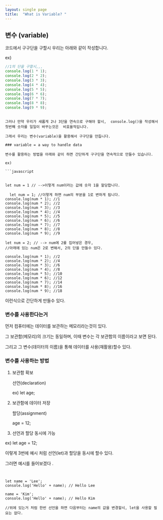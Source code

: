 ```yaml
---
layout: single page
title:  "What is Variable? "
---
```


## 변수 (variable)

코드에서 구구단을 구할시 우리는 아래와 같이 작성합니다. 

ex)

```javascript
//1의 단을 구할시,,,
console.log(1 * 1);
console.log(2 * 2);
console.log(3 * 3);
console.log(4 * 4);
console.log(5 * 5);
console.log(6 * 6);
console.log(7 * 7);
console.log(8 * 8);
console.log(9 * 9);
```

```

그러나 만약 우리가 새롭게 2나 3단을 연속으로 구해야 할시,  console.log()을 작성해서 첫번째 숫자를 일일이 바꾸는것은  비효율적입니다. 

그래서 우리는 변수(variable)을 활용해서 구구단을 만듭니다.

### variable = a way to handle data

변수를 활용하는 방법을 아래와 같이 하면 간단하게 구구단을 연속적으로 만들수 있습니다.

ex)

```javascript


let num = 1 // -->이렇게 num이라는 값에 숫자 1을 할당합니다. 

  let num = 1; //이렇게 하면 num의 부분을 1로 변하게 됩니다.
console.log(num * 1); //1
console.log(num * 2); //2
console.log(num * 3); //3
console.log(num * 4); //4
console.log(num * 5); //5
console.log(num * 6); //6
console.log(num * 7); //7
console.log(num * 8); //8
console.log(num * 9); //9

let num = 2; // --> num에 2를 집어넣은 경우, 
//아래에 있는 num은 2로 변해서, 2의 단을 만들수 있다.

console.log(num * 1); //2
console.log(num * 2); //4
console.log(num * 3); //6
console.log(num * 4); //8
console.log(num * 5); //10
console.log(num * 6); //12
console.log(num * 7); //14
console.log(num * 8); //16
console.log(num * 9); //18

```

이런식으로  간단하게 만들수 있다. 

### 변수를 사용한다는거

먼저 컴퓨터에는 데이터를 보관하는 메모리라는것이 있다. 

그 보관함(메모리)의 크기는 동일하며, 이때 변수는 각 보관함의 이름이라고 보면 된다.

그리고 그 변수(데이터의 이름)을 통해 데이터를 사용(재활용)할수 있다.

### 변수를 사용하는 방법

1. 보관함 확보 

    선언(declaration)

    ex) let age;

2. 보관함에 데이터 저장 

    할당(assignment)

    age = 12;

 3. 선언과 할당 동시에 가능 

 ex) let age = 12; 

이렇게 3번에 예시 처럼 선언(let)과 할당을 동시에 할수 있다.

그러면 예시를 들어보겠다 .


```jvascript


let name = 'Lee';
console.log('Hello' + name); // Hello Lee 

name = 'Kim';
console.log('Hello' + name); // Hello Kim

//위에 있는거 처럼 한번 선언을 하면 다음부터는 name의 값을 변경할시, let을 사용할 필요는 없다.

```

